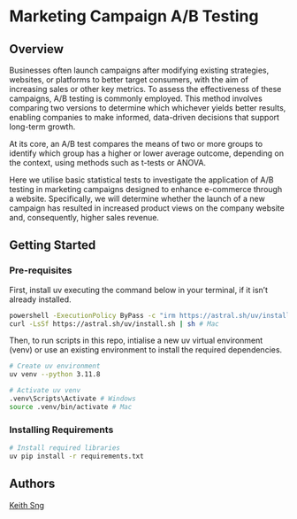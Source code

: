 # Marketing Campaign A/B Testing

## Overview

Businesses often launch campaigns after modifying existing strategies, websites, or platforms to better target consumers, with the aim of increasing sales or other key metrics. To assess the effectiveness of these campaigns, A/B testing is commonly employed. This method involves comparing two versions to determine which whichever yields better results, enabling companies to make informed, data-driven decisions that support long-term growth.

At its core, an A/B test compares the means of two or more groups to identify which group has a higher or lower average outcome, depending on the context, using methods such as t-tests or ANOVA.

Here we utilise basic statistical tests to investigate the application of A/B testing in marketing campaigns designed to enhance e-commerce through a website. Specifically, we will determine whether the launch of a new campaign has resulted in increased product views on the company website and, consequently, higher sales revenue.

## Getting Started
### Pre-requisites
First, install uv executing the command below in your terminal, if it isn’t already installed.
```bash
powershell -ExecutionPolicy ByPass -c "irm https://astral.sh/uv/install.ps1 | iex" # Windows
curl -LsSf https://astral.sh/uv/install.sh | sh # Mac
```

Then, to run scripts in this repo, intialise a new uv virtual environment (venv) or use an existing environment to install the required dependencies.
```bash
# Create uv environment
uv venv --python 3.11.8

# Activate uv venv
.venv\Scripts\Activate # Windows
source .venv/bin/activate # Mac
```

### Installing Requirements
```bash
# Install required libraries
uv pip install -r requirements.txt
```

## Authors
[Keith Sng](keith.sngth@gmail.com)
